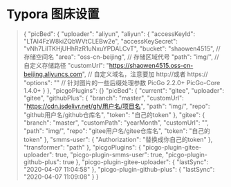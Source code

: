 # Typora 图床设置
> {
  "picBed": {
    "uploader": "aliyun",
    "aliyun": {
    "accessKeyId": "LTAI4FzW8kiZQbWVtCLEBw2e",
    "accessKeySecret": "vNh7LiITKHjUHhRzR1uNxuYPDALCvT",
    "bucket": "shaowen4515", // 存储空间名
    "area": "oss-cn-beijing", // 存储区域代号
    "path": "img/", // 自定义存储路径
     "customUrl": "https://shaowen4515.oss-cn-beijing.aliyuncs.com", // 自定义域名，注意要加 http://或者 https://
     "options": "" // 针对图片的一些后缀处理参数 PicGo 2.2.0+ PicGo-Core 1.4.0+
    }
  },
  "picgoPlugins": {}
  "picBed": {
    "current": "gitee",
    "uploader": "gitee",
    "githubPlus": {
      "branch": "master",
      "customUrl": "https://cdn.jsdelivr.net/gh/用户名/项目名",
      "path": "img/",
      "repo": "github用户名/github仓库名",
      "token": "自己的token"
    },
    "gitee": {
      "branch": "master",
      "customPath": "yearMonth",
      "customUrl": "",
      "path": "img/",
      "repo": "gitee用户名/gitee仓库名",
      "token": "自己的token"
    },
    "smms-user": {
      "Authorization": "替换成你自己的token"
    },
    "transformer": "path"
  },
  "picgoPlugins": {
    "picgo-plugin-gitee-uploader": true,
    "picgo-plugin-smms-user": true,
    "picgo-plugin-github-plus": true
  },
  "picgo-plugin-gitee-uploader": {
    "lastSync": "2020-04-07 11:04:58"
  },
  "picgo-plugin-github-plus": {
    "lastSync": "2020-04-07 11:09:08"
  }
}

